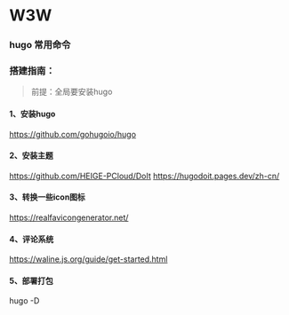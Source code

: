 # W3W

### hugo 常用命令



### 搭建指南：
> 前提：全局要安装hugo

#### 1、安装hugo
https://github.com/gohugoio/hugo

#### 2、安装主题
https://github.com/HEIGE-PCloud/DoIt
https://hugodoit.pages.dev/zh-cn/


#### 3、转换一些icon图标
https://realfavicongenerator.net/

#### 4、评论系统
https://waline.js.org/guide/get-started.html


#### 5、部署打包
hugo -D

